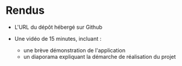 # Rendus

- L'URL du dépôt hébergé sur Github

- Une vidéo de 15 minutes, incluant : 
  - une brève démonstration de l'application
  - un diaporama expliquant la démarche de réalisation du projet
